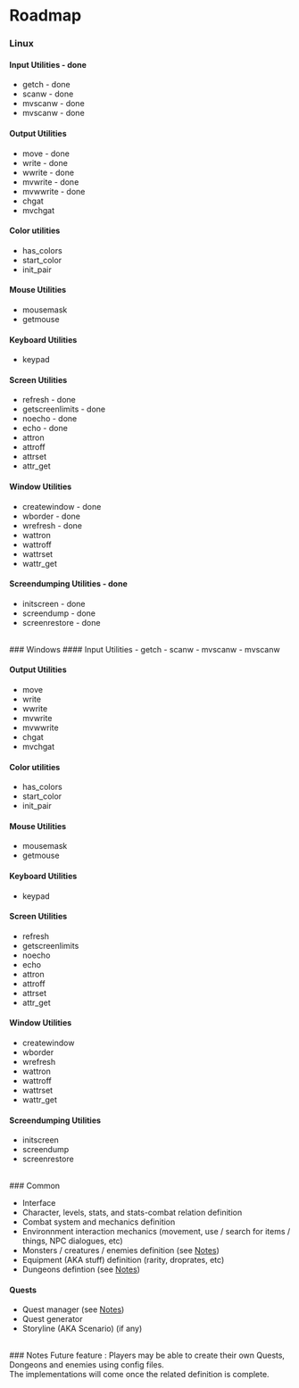 # Roadmap

### Linux 
#### Input Utilities - done
- getch - done
- scanw - done
- mvscanw - done
- mvscanw - done
  
#### Output Utilities
- move - done
- write - done
- wwrite - done
- mvwrite - done
- mvwwrite - done
- chgat
- mvchgat

#### Color utilities
- has_colors
- start_color
- init_pair

#### Mouse Utilities
- mousemask
- getmouse

#### Keyboard Utilities
- keypad

#### Screen Utilities
- refresh - done
- getscreenlimits - done
- noecho - done
- echo - done
- attron
- attroff
- attrset
- attr_get

#### Window Utilities
- createwindow - done
- wborder - done
- wrefresh - done
- wattron
- wattroff
- wattrset
- wattr_get
  
#### Screendumping Utilities - done
- initscreen - done
- screendump - done
- screenrestore - done


<br>
### Windows
#### Input Utilities
- getch
- scanw
- mvscanw
- mvscanw
  
#### Output Utilities
- move
- write
- wwrite
- mvwrite
- mvwwrite
- chgat
- mvchgat

#### Color utilities
- has_colors
- start_color
- init_pair

#### Mouse Utilities
- mousemask
- getmouse

#### Keyboard Utilities
- keypad

#### Screen Utilities
- refresh
- getscreenlimits
- noecho
- echo
- attron
- attroff
- attrset
- attr_get

#### Window Utilities
- createwindow
- wborder
- wrefresh
- wattron
- wattroff
- wattrset
- wattr_get
  
#### Screendumping Utilities
- initscreen
- screendump
- screenrestore

<br>
### Common

- Interface
- Character, levels, stats, and stats-combat relation definition
- Combat system and mechanics definition
- Environnment interaction mechanics (movement, use / search for items / things, NPC dialogues, etc)
- Monsters / creatures / enemies definition (see [Notes](#otes))
- Equipment (AKA stuff) definition (rarity, droprates, etc)
- Dungeons defintion (see [Notes](#notes))

#### Quests
- Quest manager (see [Notes](#notes))
- Quest generator
- Storyline (AKA Scenario) (if any)

<br>
### Notes
Future feature : Players may be able to create their own Quests, Dongeons and enemies using config files.<br>
The implementations will come once the related definition is complete.<br>